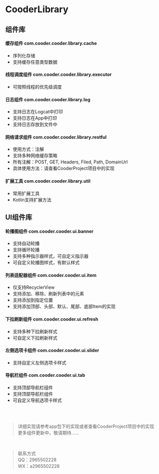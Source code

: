 # CooderLibrary

## 组件库

#### 缓存组件 com.cooder.cooder.library.cache

- 序列化存储
- 支持缓存任意类型数据

#### 线程调度组件 com.cooder.cooder.library.executor

- 可按照线程的优先级调度

#### 日志组件 com.cooder.cooder.library.log

- 支持日志在Logcat中打印
- 支持日志在App中打印
- 支持日志存放到文件中

#### 网络请求组件 com.cooder.cooder.library.restful

- 使用方式：注解
- 支持多种网络缓存策略
- 所有注解：POST, GET, Headers, Filed, Path, DomainUrl
- 具体使用方法：请查看CooderProject项目中的实现

#### 扩展工具 com.cooder.cooder.library.util

- 常用扩展工具
- Kotlin支持扩展方法

## UI组件库

#### 轮播图组件 com.cooder.cooder.ui.banner

- 支持自动轮播
- 支持循环轮播
- 支持多种指示器样式，可自定义指示器
- 可自定义轮播图样式，有默认样式

#### 列表适配器组件 com.cooder.cooder.ui.item

- 仅支持RecyclerView
- 支持添加、移除、刷新列表中的元素
- 支持添加到指定位置
- 支持添加顶部、头部、默认、尾部、底部Item的实现

#### 下拉刷新组件 com.cooder.cooder.ui.refresh

- 支持多种下拉刷新样式
- 可自定义下拉刷新样式

#### 左侧选项卡组件 com.cooder.cooder.ui.slider

- 支持自定义左侧选项卡样式

#### 导航栏组件 com.cooder.cooder.ui.tab

- 支持顶部导航栏组件
- 支持顶部导航栏组件
- 可自定义导航选项卡样式

<br/><br/>

> 详细实现请参考app包下的实现或者查看CooderProject项目中的实现<br/>
> 更多组件更新中，敬请期待……<br/>

<br/>

> 联系方式<br/>
> QQ：2965502228<br/>
> WX：a2965502228<br/>